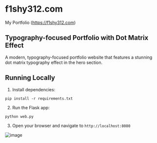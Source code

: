 # f1shy312.com
My Portfolio (https://f1shy312.com)

## Typography-focused Portfolio with Dot Matrix Effect

A modern, typography-focused portfolio website that features a stunning dot matrix typography effect in the hero section.

## Running Locally

1. Install dependencies:
```
pip install -r requirements.txt
```

2. Run the Flask app:
```
python web.py
```

3. Open your browser and navigate to `http://localhost:8080`

![image](https://github.com/user-attachments/assets/e421f73d-e9e2-4bf1-9597-d3dc33ea370d)


